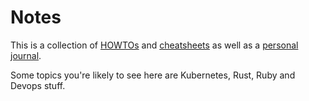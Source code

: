 # Notes

This is a collection of [HOWTOs](https://github.com/mgreenly/notes/tree/master/docs/howtos) and [cheatsheets](https://github.com/mgreenly/notes/tree/master/docs/cheatsheets) 
as well as a [personal journal](https://github.com/mgreenly/notes/tree/master/docs/journal).

Some topics you're likely to see here are Kubernetes, Rust, Ruby and Devops stuff.

